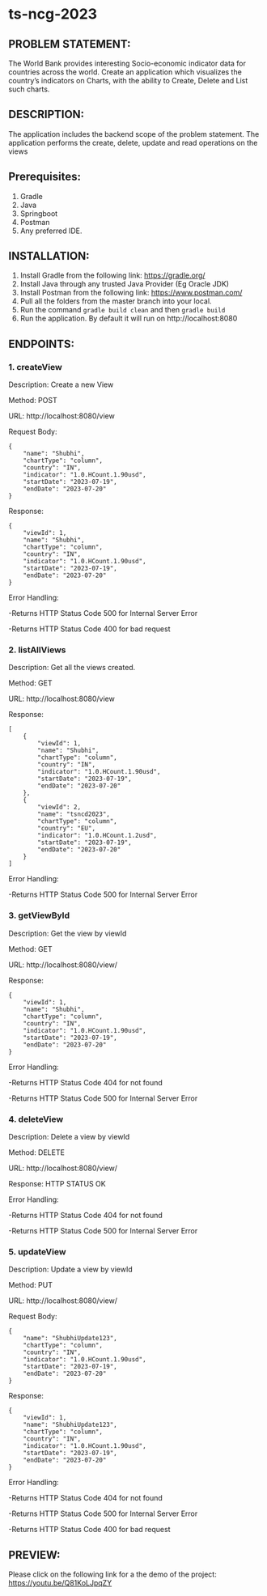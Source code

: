 # ts-ncg-2023

## PROBLEM STATEMENT:
The World Bank provides interesting Socio-economic indicator data for countries across the world. Create an application which visualizes the country’s indicators on Charts, with the ability to Create, Delete and List such charts.

## DESCRIPTION:
The application includes the backend scope of the problem statement. The application performs the create, delete, update and read operations on the views 

## Prerequisites:
1. Gradle
2. Java
3. Springboot
4. Postman
5. Any preferred IDE.

## INSTALLATION:
1. Install Gradle from the following link: https://gradle.org/
2. Install Java through any trusted Java Provider (Eg Oracle JDK)
3. Install Postman from the following link: https://www.postman.com/
4. Pull all the folders from the master branch into your local.
5. Run the command `gradle build clean` and then `gradle build`
6. Run the application. By default it will run on http://localhost:8080

## ENDPOINTS:

### 1. createView 
Description: Create a new View 


Method: POST


URL: http://localhost:8080/view


Request Body:


```
{   
    "name": "Shubhi",
    "chartType": "column",
    "country": "IN",
    "indicator": "1.0.HCount.1.90usd",
    "startDate": "2023-07-19",
    "endDate": "2023-07-20"
}
```


Response: 


```
{
    "viewId": 1,
    "name": "Shubhi",
    "chartType": "column",
    "country": "IN",
    "indicator": "1.0.HCount.1.90usd",
    "startDate": "2023-07-19",
    "endDate": "2023-07-20"
}
```


Error Handling:

-Returns HTTP Status Code 500 for Internal Server Error

-Returns HTTP Status Code 400 for bad request



### 2. listAllViews
Description: Get all the views created. 

Method: GET

URL: http://localhost:8080/view

Response: 

```
[
    {
        "viewId": 1,
        "name": "Shubhi",
        "chartType": "column",
        "country": "IN",
        "indicator": "1.0.HCount.1.90usd",
        "startDate": "2023-07-19",
        "endDate": "2023-07-20"
    },
    {
        "viewId": 2,
        "name": "tsncd2023",
        "chartType": "column",
        "country": "EU",
        "indicator": "1.0.HCount.1.2usd",
        "startDate": "2023-07-19",
        "endDate": "2023-07-20"
    }
]
```

Error Handling:

-Returns HTTP Status Code 500 for Internal Server Error

### 3. getViewById

Description: Get the view by viewId

Method: GET

URL: http://localhost:8080/view/<viewId>

Response: 

```
{
    "viewId": 1,
    "name": "Shubhi",
    "chartType": "column",
    "country": "IN",
    "indicator": "1.0.HCount.1.90usd",
    "startDate": "2023-07-19",
    "endDate": "2023-07-20"
}
```

Error Handling:

-Returns HTTP Status Code 404 for not found

-Returns HTTP Status Code 500 for Internal Server Error


### 4. deleteView

Description: Delete a view by viewId

Method: DELETE

URL: http://localhost:8080/view/<viewId>

Response: HTTP STATUS OK

Error Handling:

-Returns HTTP Status Code 404 for not found

-Returns HTTP Status Code 500 for Internal Server Error


### 5. updateView

Description: Update a view by viewId

Method: PUT

URL: http://localhost:8080/view/<viewId>

Request Body:

```
{   
    "name": "ShubhiUpdate123",
    "chartType": "column",
    "country": "IN",
    "indicator": "1.0.HCount.1.90usd",
    "startDate": "2023-07-19",
    "endDate": "2023-07-20"
}
```

Response: 

```
{
    "viewId": 1,
    "name": "ShubhiUpdate123",
    "chartType": "column",
    "country": "IN",
    "indicator": "1.0.HCount.1.90usd",
    "startDate": "2023-07-19",
    "endDate": "2023-07-20"
}
```

Error Handling:

-Returns HTTP Status Code 404 for not found

-Returns HTTP Status Code 500 for Internal Server Error

-Returns HTTP Status Code 400 for bad request


## PREVIEW: 

Please click on the following link for a the demo of the project: https://youtu.be/Q81KoLJpqZY
